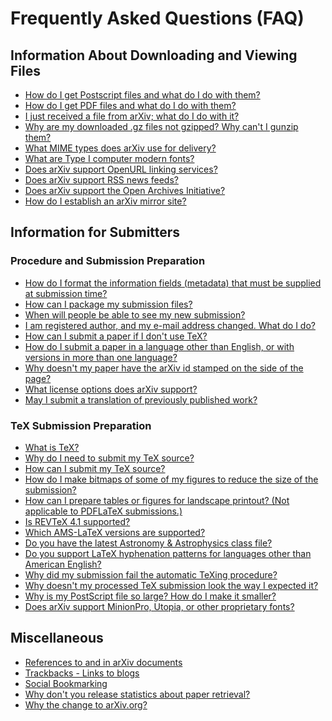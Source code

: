 Frequently Asked Questions (FAQ)
================================

Information About Downloading and Viewing Files
-----------------------------------------------

-   [How do I get Postscript files and what do I do with
    them?](/help/ps)
-   [How do I get PDF files and what do I do with them?](/help/pdf)
-   [I just received a file from arXiv; what do I do with
    it?](/help/unpack)
-   [Why are my downloaded .gz files not gzipped? Why can't I gunzip
    them?](/help/faq/browsergunzip)
-   [What MIME types does arXiv use for delivery?](/help/mimetypes)
-   [What are Type I computer modern fonts?](/help/pscm)
-   [Does arXiv support OpenURL linking services?](/help/openurl)
-   [Does arXiv support RSS news feeds?](/help/rss)
-   [Does arXiv support the Open Archives Initiative?](/help/oa)
-   [How do I establish an arXiv mirror site?](/help/faq/cache)

Information for Submitters
--------------------------

### Procedure and Submission Preparation

-   [How do I format the information fields (metadata) that must be
    supplied at submission time?](/help/prep)
-   [How can I package my submission files?](/help/tar)
-   [When will people be able to see my new
    submission?](/help/submit#availability)
-   [I am registered author, and my e-mail address changed. What do I
    do?](/help/registerhelp#emailchange)
-   [How can I submit a paper if I don't use TeX?](/help/otherformats)
-   [How do I submit a paper in a language other than English, or with
    versions in more than one language?](/help/faq/multilang)
-   [Why doesn't my paper have the arXiv id stamped on the side of the
    page?](/help/faq/whynostamp)
-   [What license options does arXiv support?](/help/license)
-   [May I submit a translation of previously published
    work?](/help/translations)

<span id="tex"></span>

### TeX Submission Preparation

-   [What is TeX?](/help/tex)
-   [Why do I need to submit my TeX source?](/help/faq/whytex)
-   [How can I submit my TeX source?](/help/submit_tex)
-   [How do I make bitmaps of some of my figures to reduce the size of
    the submission?](/help/bitmap/index)
-   [How can I prepare tables or figures for landscape printout? (Not
    applicable to PDFLaTeX submissions.)](/help/faq/landscape)
-   [Is REVTeX 4.1 supported?](/help/faq/revtex)
-   [Which AMS-LaTeX versions are supported?](/help/faq/amslatex2000)
-   [Do you have the latest Astronomy & Astrophysics class
    file?](/help/faq/aaclass)
-   [Do you support LaTeX hyphenation patterns for languages other than
    American English?](/help/faq/texhyphenation)
-   [Why did my submission fail the automatic TeXing
    procedure?](/help/faq/mistakes)
-   [Why doesn't my processed TeX submission look the way I expected
    it?](/help/faq/texprobs)
-   [Why is my PostScript file so large? How do I make it
    smaller?](/help/faq/psjunk)
-   [Does arXiv support MinionPro, Utopia, or other proprietary
    fonts?](/help/faq/freefonts)

Miscellaneous
-------------

-   [References to and in arXiv documents](/help/faq/references)
-   [Trackbacks - Links to blogs](/help/trackback)
-   [Social Bookmarking](/help/social_bookmarking)
-   [Why don't you release statistics about paper
    retrieval?](/help/faq/statfaq)
-   [Why the change to arXiv.org?](/help/faq/arxiv)
